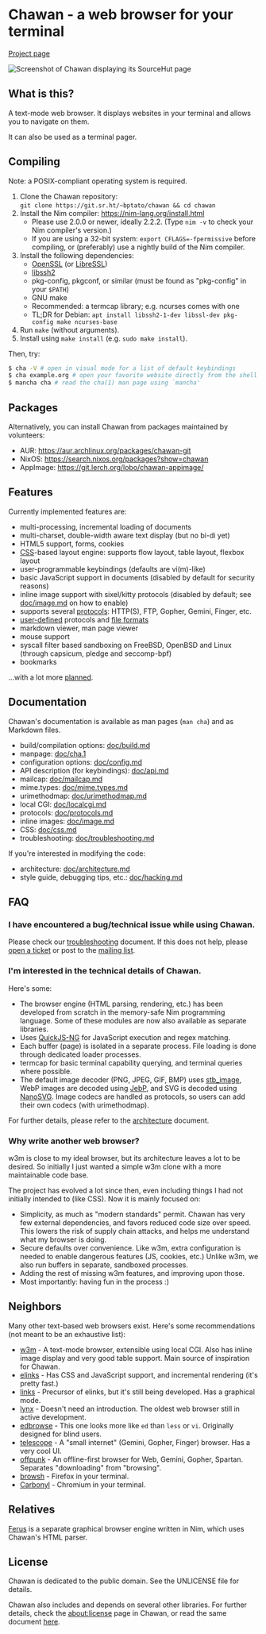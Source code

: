 # Chawan - a web browser for your terminal

[Project page](https://sr.ht/~bptato/chawan)

![Screenshot of Chawan displaying its SourceHut page](doc/showcase.png)

## What is this?

A text-mode web browser. It displays websites in your terminal and allows
you to navigate on them.

It can also be used as a terminal pager.

## Compiling

Note: a POSIX-compliant operating system is required.

1. Clone the Chawan repository:  
   `git clone https://git.sr.ht/~bptato/chawan && cd chawan`
2. Install the Nim compiler: <https://nim-lang.org/install.html>
	* Please use 2.0.0 or newer, ideally 2.2.2. (Type `nim -v` to
	  check your Nim compiler's version.)
	* If you are using a 32-bit system: `export CFLAGS=-fpermissive`
	  before compiling, or (preferably) use a nightly build of the
	  Nim compiler.
3. Install the following dependencies:
	* [OpenSSL](https://www.openssl.org/) (or
	  [LibreSSL](https://www.libressl.org/))
	* [libssh2](https://libssh2.org/)
	* pkg-config, pkgconf, or similar (must be found as "pkg-config" in your
	  `$PATH`)
	* GNU make
	* Recommended: a termcap library; e.g. ncurses comes with one
	* TL;DR for Debian:
	  `apt install libssh2-1-dev libssl-dev pkg-config make ncurses-base`
4. Run `make` (without arguments).
5. Install using `make install` (e.g. `sudo make install`).

Then, try:

```bash
$ cha -V # open in visual mode for a list of default keybindings
$ cha example.org # open your favorite website directly from the shell
$ mancha cha # read the cha(1) man page using `mancha'
```

## Packages

Alternatively, you can install Chawan from packages maintained by
volunteers:

* AUR: <https://aur.archlinux.org/packages/chawan-git>
* NixOS: <https://search.nixos.org/packages?show=chawan>
* AppImage: <https://git.lerch.org/lobo/chawan-appimage/>

## Features

Currently implemented features are:

* multi-processing, incremental loading of documents
* multi-charset, double-width aware text display (but no bi-di yet)
* HTML5 support, forms, cookies
* [CSS](doc/css.md)-based layout engine: supports flow layout, table
  layout, flexbox layout
* user-programmable keybindings (defaults are vi(m)-like)
* basic JavaScript support in documents (disabled by default for security
  reasons)
* inline image support with sixel/kitty protocols (disabled by default;
  see [doc/image.md](doc/image.md) on how to enable)
* supports several [protocols](doc/protocols.md): HTTP(S), FTP, Gopher, Gemini,
  Finger, etc.
* [user-defined](doc/urimethodmap.md) protocols and
  [file formats](doc/mailcap.md)
* markdown viewer, man page viewer
* mouse support
* syscall filter based sandboxing on FreeBSD, OpenBSD and Linux (through
  capsicum, pledge and seccomp-bpf)
* bookmarks

...with a lot more [planned](todo).

## Documentation

Chawan's documentation is available as man pages (`man cha`) and as
Markdown files.

* build/compilation options: [doc/build.md](doc/build.md)
* manpage: [doc/cha.1](doc/cha.1)
* configuration options: [doc/config.md](doc/config.md)
* API description (for keybindings): [doc/api.md](doc/api.md)
* mailcap: [doc/mailcap.md](doc/mailcap.md)
* mime.types: [doc/mime.types.md](doc/mime.types.md)
* urimethodmap: [doc/urimethodmap.md](doc/urimethodmap.md)
* local CGI: [doc/localcgi.md](doc/localcgi.md)
* protocols: [doc/protocols.md](doc/protocols.md)
* inline images: [doc/image.md](doc/image.md)
* CSS: [doc/css.md](doc/css.md)
* troubleshooting: [doc/troubleshooting.md](doc/troubleshooting.md)

If you're interested in modifying the code:

* architecture: [doc/architecture.md](doc/architecture.md)
* style guide, debugging tips, etc.: [doc/hacking.md](doc/hacking.md)

## FAQ

### I have encountered a bug/technical issue while using Chawan.

Please check our [troubleshooting](doc/troubleshooting.md) document. If this
does not help, please [open a ticket](https://todo.sr.ht/~bptato/chawan)
or post to the [mailing list](mailto:~bptato/chawan-devel@lists.sr.ht).

### I'm interested in the technical details of Chawan.

Here's some:

* The browser engine (HTML parsing, rendering, etc.) has been developed
  from scratch in the memory-safe Nim programming language. Some of these
  modules are now also available as separate libraries.
* Uses [QuickJS-NG](https://github.com/quickjs-ng/quickjs) for JavaScript
  execution and regex matching.
* Each buffer (page) is isolated in a separate process. File loading is done
  through dedicated loader processes.
* termcap for basic terminal capability querying, and terminal queries where
  possible.
* The default image decoder (PNG, JPEG, GIF, BMP) uses
  [stb_image](https://github.com/nothings/stb), WebP images are
  decoded using [JebP](https://github.com/matanui159/jebp), and SVG is
  decoded using [NanoSVG](https://github.com/memononen/nanosvg).  Image
  codecs are handled as protocols, so users can add their own codecs
  (with urimethodmap).

For further details, please refer to the [architecture](doc/architecture.md)
document.

### Why write another web browser?

w3m is close to my ideal browser, but its architecture leaves a lot to be
desired. So initially I just wanted a simple w3m clone with a more maintainable
code base.

The project has evolved a lot since then, even including things I had not
initially intended to (like CSS). Now it is mainly focused on:

* Simplicity, as much as "modern standards" permit. Chawan has very few external
  dependencies, and favors reduced code size over speed. This lowers the risk
  of supply chain attacks, and helps me understand what my browser is doing.
* Secure defaults over convenience. Like w3m, extra configuration is
  needed to enable dangerous features (JS, cookies, etc.) Unlike w3m, we
  also run buffers in separate, sandboxed processes.
* Adding the rest of missing w3m features, and improving upon those.
* Most importantly: having fun in the process :)

## Neighbors

Many other text-based web browsers exist. Here's some recommendations
(not meant to be an exhaustive list):

* [w3m](https://sr.ht/~rkta/w3m/) - A text-mode browser, extensible using
  local CGI. Also has inline image display and very good table support.
  Main source of inspiration for Chawan.
* [elinks](https://github.com/rkd77/elinks) - Has CSS and JavaScript support,
  and incremental rendering (it's pretty fast.)
* [links](http://links.twibright.com/) - Precursor of elinks, but it's still
  being developed. Has a graphical mode.
* [lynx](https://lynx.invisible-island.net/) - Doesn't need an introduction.
  The oldest web browser still in active development.
* [edbrowse](http://edbrowse.org/) - This one looks more like `ed` than
  `less` or `vi`. Originally designed for blind users.
* [telescope](https://github.com/telescope-browser/telescope) - A "small
  internet" (Gemini, Gopher, Finger) browser. Has a very cool UI.
* [offpunk](https://sr.ht/~lioploum/offpunk/) - An offline-first browser
  for Web, Gemini, Gopher, Spartan. Separates "downloading" from "browsing".
* [browsh](https://www.brow.sh/) - Firefox in your terminal.
* [Carbonyl](https://github.com/fathyb/carbonyl) - Chromium in your terminal.

## Relatives

[Ferus](https://github.com/ferus-web/ferus) is a separate graphical browser
engine written in Nim, which uses Chawan's HTML parser.

## License

Chawan is dedicated to the public domain. See the UNLICENSE file for details.

Chawan also includes and depends on several other libraries. For further
details, check the <about:license> page in Chawan, or read the same document
[here](res/license.md).
